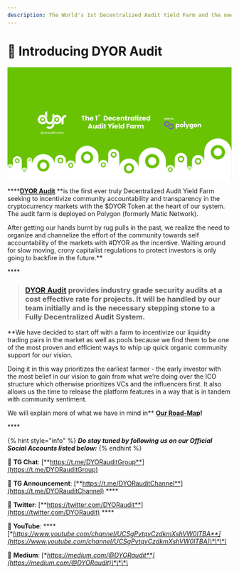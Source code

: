 ```yaml
---
description: The World's 1st Decentralized Audit Yield Farm and the need for having one!
---
```


# 📖 Introducing DYOR Audit

![The need for the World&#x2019;s 1st Decentralized Audit Yield Farm!](.gitbook/assets/dyor-audit-medium-banner-2.jpg)

\*\*\*\*[**DYOR Audit**](https://dyoraudit.com) **is the first ever truly Decentralized Audit Yield Farm seeking to incentivize community accountability and transparency in the cryptocurrency markets with the $DYOR Token at the heart of our system. The audit farm is deployed on Polygon \(formerly Matic Network\).  
  
After getting our hands burnt by rug pulls in the past, we realize the need to organize and channelize the effort of the community towards self accountability of the markets with \#DYOR as the incentive. Waiting around for slow moving, crony capitalist regulations to protect investors is only going to backfire in the future.**

\*\*\*\*

> ### [**DYOR Audit**](https://dyoraudit.com) **provides industry grade security audits at a cost effective rate for projects. It will be handled by our team initially and is the necessary stepping stone to a Fully Decentralized Audit System.**

  
**We have decided to start off with a farm to incentivize our liquidity trading pairs in the market as well as pools because we find them to be one of the most proven and efficient ways to whip up quick organic community support for our vision.  
  
Doing it in this way prioritizes the earliest farmer - the early investor with the most belief in our vision to gain from what we’re doing over the ICO structure which otherwise prioritizes VCs and the influencers first. It also allows us the time to release the platform features in a way that is in tandem with community sentiment.  
  
We will explain more of what we have in mind in** [**Our Road-Map**](https://dyor-audit.gitbook.io/dyor-audit/our-road-map)**!**

\*\*\*\*

{% hint style="info" %}
_**Do stay tuned by following us on our Official Social Accounts listed below:**_
{% endhint %}

📲 **TG  Chat**: [**https://t.me/DYORauditGroup**](https://t.me/DYORauditGroup) 

📲 **TG Announcement**: [**https://t.me/DYORauditChannel**](https://t.me/DYORauditChannel) ****

📲 **Twitter**: [**https://twitter.com/DYORaudit**](https://twitter.com/DYORaudit) ****

📲 **YouTube**: ****[**https://www.youtube.com/channel/UCSgPvtqvCzdkmXshVW0lTBA**](https://www.youtube.com/channel/UCSgPvtqvCzdkmXshVW0lTBA)\*\*\*\*

📲 **Medium**: [**https://medium.com/@DYORaudit**](https://medium.com/@DYORaudit)\*\*\*\*

